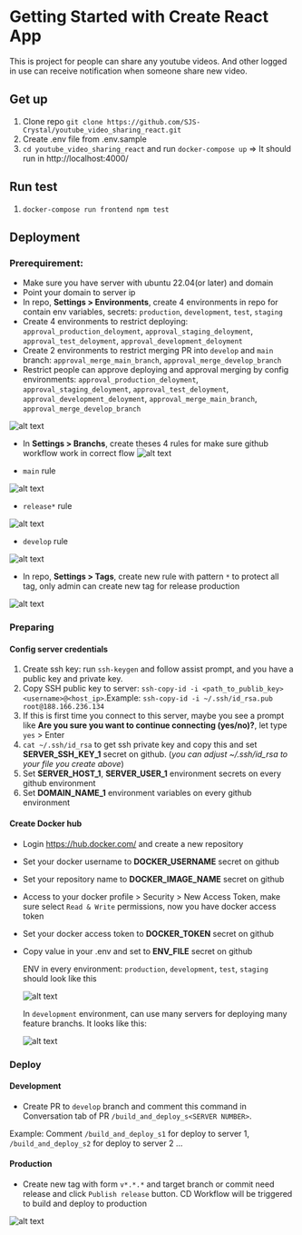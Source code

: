 # Getting Started with Create React App
This is project for people can share any youtube videos. And other logged in use can receive notification when someone share new video.

## Get up
1. Clone repo `git clone https://github.com/SJS-Crystal/youtube_video_sharing_react.git`
2. Create .env file from .env.sample
2. `cd youtube_video_sharing_react` and run `docker-compose up`
=> It should run in http://localhost:4000/

## Run test
1. `docker-compose run frontend npm test`

## Deployment

### Prerequirement:
- Make sure you have server with ubuntu 22.04(or later) and domain
- Point your domain to server ip
- In repo, **Settings > Environments**, create 4 environments in repo for contain env variables, secrets: `production`, `development`, `test`, `staging`
- Create 4 environments to restrict deploying: `approval_production_deloyment`, `approval_staging_deloyment`, `approval_test_deloyment`, `approval_development_deloyment`
- Create 2 environments to restrict merging PR into `develop` and `main` branch: `approval_merge_main_branch`, `approval_merge_develop_branch`
- Restrict people can approve deploying and approval merging by config environments: `approval_production_deloyment`, `approval_staging_deloyment`, `approval_test_deloyment`, `approval_development_deloyment`, `approval_merge_main_branch`, `approval_merge_develop_branch`
  
![alt text](image-2.png)



- In **Settings > Branchs**, create theses 4 rules for make sure github workflow work in correct flow
![alt text](image-6.png)

- `main` rule
  
![alt text](image-4.png)


- `release*` rule
  
![alt text](image-5.png)


- `develop` rule
  
![alt text](image-7.png)



- In repo, **Settings > Tags**, create new rule with pattern `*` to protect all tag, only admin can create new tag for release production

![alt text](image-8.png)




### Preparing
#### Config server credentials
1. Create ssh key: run `ssh-keygen` and follow assist prompt, and you have a public key and private key.
2. Copy SSH public key to server: `ssh-copy-id -i <path_to_publib_key> <username>@<host_ip>`.Example: `ssh-copy-id -i ~/.ssh/id_rsa.pub root@188.166.236.134`
3. If this is first time you connect to this server, maybe you see a prompt like **Are you sure you want to continue connecting (yes/no)?**, let type `yes` > Enter
4. `cat ~/.ssh/id_rsa` to get ssh private key and copy this and set **SERVER_SSH_KEY_1** secret on github. (*you can adjust ~/.ssh/id_rsa to your file you create above*)
5. Set **SERVER_HOST_1**, **SERVER_USER_1** environment secrets on every github environment
6. Set **DOMAIN_NAME_1** environment variables on every github environment


#### Create Docker hub
- Login https://hub.docker.com/ and create a new repository
- Set your docker username to **DOCKER_USERNAME** secret on github
- Set your repository name to **DOCKER_IMAGE_NAME** secret on github
- Access to your docker profile > Security > New Access Token, make sure select `Read & Write` permissions, now you have docker access token
- Set your docker access token to **DOCKER_TOKEN** secret on github
- Copy value in your .env and set to **ENV_FILE** secret on github

    ENV in every environment: `production`, `development`, `test`, `staging` should look like this

  ![alt text](image-1.png)


    In `development` environment, can use many servers for deploying many feature branchs. It looks like this:

  ![alt text](image.png)






### Deploy
#### Development
- Create PR to `develop` branch and comment this command in Conversation tab of PR `/build_and_deploy_s<SERVER NUMBER>`.

Example: Comment `/build_and_deploy_s1` for deploy to server 1, `/build_and_deploy_s2` for deploy to server 2 ...

#### Production
- Create new tag with form `v*.*.*` and target branch or commit need release and click `Publish release` button. CD Workflow will be triggered to build and deploy to production 

![alt text](image-9.png)
